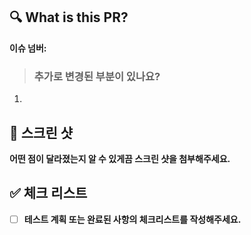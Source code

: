 ## 🔍 What is this PR?

**이슈 넘버:**

> ### **추가로 변경된 부분이 있나요?**

1.

## 📸 스크린 샷

**어떤 점이 달라졌는지 알 수 있게끔 스크린 샷을 첨부해주세요.**

## ✅ 체크 리스트

- [ ] **테스트 계획 또는 완료된 사항의 체크리스트를 작성해주세요.**